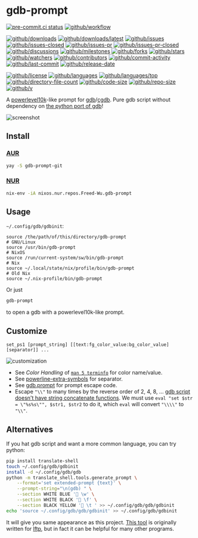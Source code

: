 # gdb-prompt

[![pre-commit.ci status](https://results.pre-commit.ci/badge/github/Freed-Wu/gdb-prompt/main.svg)](https://results.pre-commit.ci/latest/github/Freed-Wu/gdb-prompt/main)
[![github/workflow](https://github.com/Freed-Wu/gdb-prompt/actions/workflows/main.yml/badge.svg)](https://github.com/Freed-Wu/gdb-prompt/actions)

[![github/downloads](https://shields.io/github/downloads/Freed-Wu/gdb-prompt/total)](https://github.com/Freed-Wu/gdb-prompt/releases)
[![github/downloads/latest](https://shields.io/github/downloads/Freed-Wu/gdb-prompt/latest/total)](https://github.com/Freed-Wu/gdb-prompt/releases/latest)
[![github/issues](https://shields.io/github/issues/Freed-Wu/gdb-prompt)](https://github.com/Freed-Wu/gdb-prompt/issues)
[![github/issues-closed](https://shields.io/github/issues-closed/Freed-Wu/gdb-prompt)](https://github.com/Freed-Wu/gdb-prompt/issues?q=is%3Aissue+is%3Aclosed)
[![github/issues-pr](https://shields.io/github/issues-pr/Freed-Wu/gdb-prompt)](https://github.com/Freed-Wu/gdb-prompt/pulls)
[![github/issues-pr-closed](https://shields.io/github/issues-pr-closed/Freed-Wu/gdb-prompt)](https://github.com/Freed-Wu/gdb-prompt/pulls?q=is%3Apr+is%3Aclosed)
[![github/discussions](https://shields.io/github/discussions/Freed-Wu/gdb-prompt)](https://github.com/Freed-Wu/gdb-prompt/discussions)
[![github/milestones](https://shields.io/github/milestones/all/Freed-Wu/gdb-prompt)](https://github.com/Freed-Wu/gdb-prompt/milestones)
[![github/forks](https://shields.io/github/forks/Freed-Wu/gdb-prompt)](https://github.com/Freed-Wu/gdb-prompt/network/members)
[![github/stars](https://shields.io/github/stars/Freed-Wu/gdb-prompt)](https://github.com/Freed-Wu/gdb-prompt/stargazers)
[![github/watchers](https://shields.io/github/watchers/Freed-Wu/gdb-prompt)](https://github.com/Freed-Wu/gdb-prompt/watchers)
[![github/contributors](https://shields.io/github/contributors/Freed-Wu/gdb-prompt)](https://github.com/Freed-Wu/gdb-prompt/graphs/contributors)
[![github/commit-activity](https://shields.io/github/commit-activity/w/Freed-Wu/gdb-prompt)](https://github.com/Freed-Wu/gdb-prompt/graphs/commit-activity)
[![github/last-commit](https://shields.io/github/last-commit/Freed-Wu/gdb-prompt)](https://github.com/Freed-Wu/gdb-prompt/commits)
[![github/release-date](https://shields.io/github/release-date/Freed-Wu/gdb-prompt)](https://github.com/Freed-Wu/gdb-prompt/releases/latest)

[![github/license](https://shields.io/github/license/Freed-Wu/gdb-prompt)](https://github.com/Freed-Wu/gdb-prompt/blob/main/LICENSE)
[![github/languages](https://shields.io/github/languages/count/Freed-Wu/gdb-prompt)](https://github.com/Freed-Wu/gdb-prompt)
[![github/languages/top](https://shields.io/github/languages/top/Freed-Wu/gdb-prompt)](https://github.com/Freed-Wu/gdb-prompt)
[![github/directory-file-count](https://shields.io/github/directory-file-count/Freed-Wu/gdb-prompt)](https://github.com/Freed-Wu/gdb-prompt)
[![github/code-size](https://shields.io/github/languages/code-size/Freed-Wu/gdb-prompt)](https://github.com/Freed-Wu/gdb-prompt)
[![github/repo-size](https://shields.io/github/repo-size/Freed-Wu/gdb-prompt)](https://github.com/Freed-Wu/gdb-prompt)
[![github/v](https://shields.io/github/v/release/Freed-Wu/gdb-prompt)](https://github.com/Freed-Wu/gdb-prompt)

A [powerlevel10k](https://github.com/romkatv/powerlevel10k)-like prompt for
[gdb](https://sourceware.org/gdb)/[cgdb](https://github.com/cgdb/cgdb).
Pure gdb script without dependency on
[the python port of gdb](https://sourceware.org/gdb/current/onlinedocs/gdb.html/Python.html)!

![screenshot](https://github.com/gnu-octave/prompt/assets/32936898/4dd002fd-9259-4d44-a854-5e132c32b4db)

## Install

### [AUR](https://aur.archlinux.org/packages/gdb-prompt-git)

```sh
yay -S gdb-prompt-git
```

### [NUR](https://nur.nix-community.org/repos/freed-wu)

```sh
nix-env -iA nixos.nur.repos.Freed-Wu.gdb-prompt
```

## Usage

`~/.config/gdb/gdbinit`:

```gdb
source /the/path/of/this/directory/gdb-prompt
# GNU/Linux
source /usr/bin/gdb-prompt
# NixOS
source /run/current-system/sw/bin/gdb-prompt
# Nix
source ~/.local/state/nix/profile/bin/gdb-prompt
# Old Nix
source ~/.nix-profile/bin/gdb-prompt
```

Or just

```sh
gdb-prompt
```

to open a gdb with a powerlevel10k-like prompt.

## Customize

```gdb
set_ps1 [prompt_string] [[text:fg_color_value:bg_color_value] [separator]] ...
```

![customization](https://github.com/gnu-octave/prompt/assets/32936898/b0457670-553c-46c8-bf1d-985e890199a8)

- See _Color Handling_ of
  [`man 5 terminfo`](https://man7.org/linux/man-pages/man5/terminfo.5.html)
  for color name/value.
- See
  [powerline-extra-symbols](https://github.com/ryanoasis/powerline-extra-symbols)
  for separator.
- See
  [gdb.prompt](https://sourceware.org/gdb/current/onlinedocs/gdb.html/gdb_002eprompt.html)
  for prompt escape code.
- Escape `"\\"` to many times by the reverse order of 2, 4, 8, ...
  [gdb script doesn't have string concatenate functions](https://sourceware.org/gdb/onlinedocs/gdb/Convenience-Funs.html).
  We must use `eval "set $str = \"%s%s\"", $str1, $str2` to do it, which `eval`
  will convert `"\\\\"` to `"\\"`.

## Alternatives

If you hat gdb script and want a more common language, you can try python:

```sh
pip install translate-shell
touch ~/.config/gdb/gdbinit
install -d ~/.config/gdb/gdb
python -m translate_shell.tools.generate_prompt \
    --format='set extended-prompt {text}' \
    --prompt-string="\n(gdb) " \
    --section WHITE BLUE ' \w' \
    --section WHITE BLACK '󰊕 \f' \
    --section BLACK YELLOW ' \t ' >> ~/.config/gdb/gdb/gdbinit
echo 'source ~/.config/gdb/gdb/gdbinit' >> ~/.config/gdb/gdbinit
```

It will give you same appearance as this project.
[This tool](https://github.com/Freed-Wu/translate-shell) is originally
written for [lftp](https://github.com/lavv17/lftp/discussions/711), but in fact
it can be helpful for many other programs.
